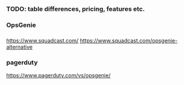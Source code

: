 ### TODO: table differences, pricing, features etc.

### OpsGenie

###
https://www.squadcast.com/
https://www.squadcast.com/opsgenie-alternative


### pagerduty
https://www.pagerduty.com/vs/opsgenie/
